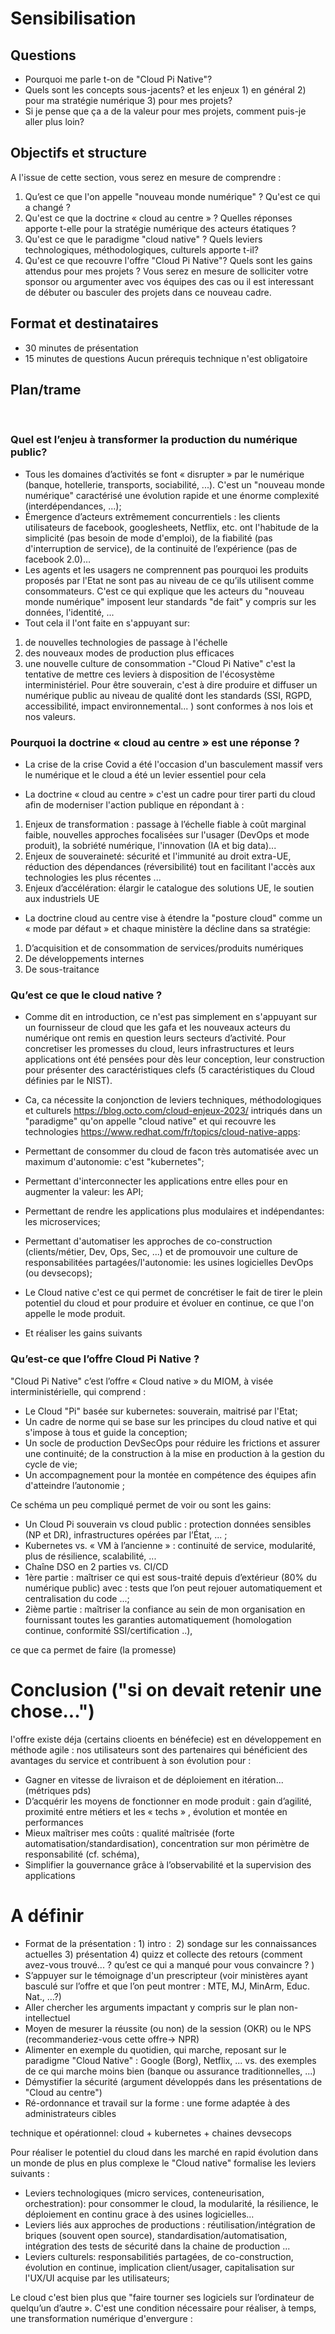 
# Sensibilisation

## Questions
- Pourquoi me parle t-on de "Cloud Pi Native"?
- Quels sont les concepts sous-jacents? et les enjeux 1) en général 2) pour ma stratégie numérique 3) pour mes projets?
- Si je pense que ça a de la valeur pour mes projets, comment puis-je aller plus loin? 
 
## Objectifs et structure
A l'issue de cette section, vous serez en mesure de comprendre : 
1.	Qu’est ce que l'on appelle "nouveau monde numérique" ? Qu'est ce qui a changé ?
2.	Qu'est ce que la doctrine « cloud au centre » ? Quelles réponses apporte t-elle pour la stratégie numérique des acteurs étatiques ? 
3.	Qu'est ce que le paradigme "cloud native" ? Quels leviers technologiques, méthodologiques, culturels apporte t-il?
4.	Qu'est ce que recouvre l'offre "Cloud Pi Native"? Quels sont les gains attendus pour mes projets ?
Vous serez en mesure de solliciter votre sponsor ou argumenter avec vos équipes des cas ou il est interessant de débuter ou basculer des projets dans ce nouveau cadre.

## Format et destinataires
- 30 minutes de présentation
- 15 minutes de questions
Aucun prérequis technique n'est obligatoire

## Plan/trame 
 
### Quel est l’enjeu à transformer la production du numérique public?
- Tous les domaines d’activités se font « disrupter » par le numérique (banque, hotellerie, transports, sociabilité, ...). C'est un "nouveau monde numérique" caractérisé une évolution rapide et une énorme complexité (interdépendances, ...);
- Émergence d’acteurs extrêmement concurrentiels : les clients utilisateurs de facebook, googlesheets, Netflix, etc. ont l'habitude de la simplicité (pas besoin de mode d'emploi), de la fiabilité (pas d'interruption de service), de la continuité de l’expérience (pas de facebook 2.0)… 
- Les agents et les usagers ne comprennent pas pourquoi les produits proposés par l'Etat ne sont pas au niveau de ce qu’ils utilisent comme consommateurs. C'est ce qui explique que les acteurs du "nouveau monde numérique" imposent leur standards "de fait" y compris sur les données, l'identité, ...
- Tout cela il l'ont faite en s'appuyant sur: 
1) de nouvelles technologies de passage à l'échelle 
2) des nouveaux modes de production plus efficaces 
3) une nouvelle culture de consommation 
-"Cloud Pi Native" c'est la tentative de mettre ces leviers à disposition de l'écosystème interministériel. Pour être souverain, c'est à dire produire et diffuser un numérique public au niveau de qualité dont les standards (SSI, RGPD, accessibilité, impact environnemental... ) sont conformes à nos lois et nos valeurs. 

### Pourquoi la doctrine « cloud au centre » est une réponse ? 
- La crise de la crise Covid a été l'occasion d'un basculement massif vers le numérique et le cloud a été un levier essentiel pour cela 

- La doctrine « cloud au centre » c'est un cadre pour tirer parti du cloud afin de moderniser l'action publique en répondant à :
1) Enjeux de transformation : passage à l’échelle fiable à coût marginal faible, nouvelles approches focalisées sur l'usager (DevOps et mode produit), la sobriété numérique, l'innovation (IA et big data)... 
2) Enjeux de souveraineté: sécurité et l'immunité au droit extra-UE, réduction des dépendances (réversibilité) tout en facilitant l'accès aux technologies les plus récentes ...
3) Enjeux d’accélération: élargir le catalogue des solutions UE, le soutien aux industriels UE

- La doctrine cloud au centre vise à étendre la "posture cloud" comme un « mode par défaut » et chaque ministère la décline dans sa stratégie:
1) D’acquisition et de consommation de services/produits numériques
2) De développements internes
3) De sous-traitance 


### Qu’est ce que le cloud native ? 
- Comme dit en introduction, ce n'est pas simplement en s'appuyant sur un fournisseur de cloud que les gafa et les nouveaux acteurs du numérique ont remis en question leurs secteurs d’activité. Pour concretiser les promesses du cloud, leurs infrastructures et leurs applications ont été pensées pour dès leur conception, leur construction pour présenter des caractéristiques clefs (5 caractéristiques du Cloud définies par le NIST).

- Ca, ca nécessite la conjonction de leviers techniques, méthodologiques et culturels https://blog.octo.com/cloud-enjeux-2023/ intriqués dans un "paradigme"  qu'on appelle "cloud native" et qui recouvre les technologies https://www.redhat.com/fr/topics/cloud-native-apps:
- Permettant de consommer du cloud de facon très automatisée avec un maximum d'autonomie: c'est "kubernetes"; 
- Permettant d'interconnecter les applications entre elles pour en augmenter la valeur: les API;
- Permettant de rendre les applications plus modulaires et indépendantes: les microservices;
- Permettant d'automatiser les approches de co-construction (clients/métier, Dev, Ops, Sec, ...) et de promouvoir une culture de responsabilitées partagées/l'autonomie: les usines logicielles DevOps (ou devsecops);

- Le Cloud native c'est ce qui permet de concrétiser le fait de tirer le plein potentiel du cloud et pour produire et évoluer en continue, ce que l'on appelle le mode produit. 
- Et réaliser les gains suivants

### Qu’est-ce que l’offre Cloud Pi Native ?
"Cloud Pi Native" c’est l’offre « Cloud native » du MIOM, à visée interministérielle, qui comprend :
- Le Cloud "Pi" basée sur kubernetes: souverain, maitrisé par l'Etat;
- Un cadre de norme qui se base sur les principes du cloud native et qui s'impose à tous et guide la conception;
-	Un socle de production DevSecOps pour réduire les frictions et assurer une continuité; de la construction à la mise en production à la gestion du cycle de vie;
-	Un accompagnement pour la montée en compétence des équipes afin d'atteindre l’autonomie ;

Ce schéma un peu compliqué permet de voir ou sont les gains: 
-	Un Cloud Pi souverain vs cloud public : protection données sensibles (NP et DR), infrastructures opérées par l’État, ... ; 
- Kubernetes vs. « VM à l’ancienne » : continuité de service, modularité, plus de résilience, scalabilité, ... 
- Chaîne DSO en 2 parties vs. CI/CD 
- 1ère partie : maîtriser ce qui est sous-traité depuis d’extérieur (80% du numérique public) avec : tests que l’on peut rejouer automatiquement et centralisation du code ...;
- 2ième partie : maîtriser la confiance au sein de mon organisation en fournissant toutes les garanties automatiquement (homologation continue, conformité SSI/certification ..), 

ce que ca permet de faire (la promesse) 


# Conclusion ("si on devait retenir une chose...")
l'offre existe déja (certains clioents en bénéfecie) est en développement en méthode agile : nos utilisateurs sont des partenaires qui bénéficient des avantages du service et contribuent à son évolution pour :
- Gagner en vitesse de livraison et de déploiement en itération... (métriques pds)
- D’acquérir les moyens de fonctionner en mode produit : gain d’agilité, proximité entre métiers et les « techs » , évolution et montée en performances
- Mieux maîtriser mes coûts : qualité maîtrisée (forte automatisation/standardisation), concentration sur mon périmètre de responsabilité (cf. schéma), 
- Simplifier la gouvernance grâce à l’observabilité et la supervision des applications

# A définir
- Format de la présentation : 1) intro :  2) sondage sur les connaissances actuelles 3) présentation 4) quizz et collecte des retours (comment avez-vous trouvé... ? qu’est ce qui a manqué pour vous convaincre ? )
- S’appuyer sur le témoignage d'un prescripteur (voir ministères ayant basculé sur l’offre et que l’on peut montrer : MTE, MJ, MinArm, Educ. Nat., …?)
- Aller chercher les arguments impactant y compris sur le plan non-intellectuel
-	Moyen de mesurer la réussite (ou non) de la session (OKR) ou le NPS (recommanderiez-vous cette offre-> NPR)
-	Alimenter en exemple du quotidien, qui marche, reposant sur le paradigme "Cloud Native" : Google (Borg), Netflix, ... vs. des exemples de ce qui marche moins bien (banque ou assurance traditionnelles, ...)
-	Démystifier la sécurité (argument développés dans les présentations de "Cloud au centre")
-	Ré-ordonnance et travail sur la forme : une forme adaptée à des administrateurs cibles



technique et opérationnel: cloud + kubernetes + chaines devsecops

Pour réaliser le potentiel du cloud dans les marché en rapid évolution dans un monde de plus en plus complexe le "Cloud native" formalise les leviers suivants : 
- Leviers technologiques (micro services, conteneurisation, orchestration): pour consommer le cloud, la modularité, la résilience, le déploiement en continu grace à des usines logicielles...
- Leviers liés aux approches de productions : réutilisation/intégration de briques (souvent open source), standardisation/automatisation, intégration des tests de sécurité dans la chaine de production ...
-  Leviers culturels: responsabilitiés partagées, de co-construction, évolution en continue, implication client/usager, capitalisation sur l'UX/UI acquise par les utilisateurs;
 
 
 Le cloud c'est bien plus que "faire tourner ses logiciels sur l’ordinateur de quelqu’un d’autre ». C'est une condition nécessaire pour réaliser, à temps, une transformation numérique d'envergure :

 


